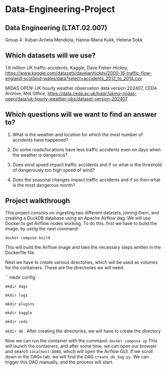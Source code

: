 # Data-Engineering-Project

## Data Engineering (LTAT.02.007) 

Group 4: Xuban Arrieta Mendiola, Hanna-Maria Kukk, Helena Sokk 

 

## Which datasets will we use? 

1.6 million UK traffic accidents, Kaggle, Dave Fisher-Hickey, https://www.kaggle.com/datasets/daveianhickey/2000-16-traffic-flow-england-scotland-wales/data?select=accidents_2012_to_2014.csv 

MIDAS OPEN: UK hourly weather observation data version 202407, CEDA Archive, Met Office, https://data.ceda.ac.uk/badc/ukmo-midas-open/data/uk-hourly-weather-obs/dataset-version-202407 

 

## Which questions will we want to find an answer to? 

1. What is the weather and location for which the most number of accidents have happened? 

2. Do some roads/locations have less traffic accidents even on days when the weather is dangerous? 

3. Does wind speed impact traffic accidents and if so what is the threshold of dangerously too high speed of wind? 

4. Does the seasonal changes impact traffic accidents and if so then what is the most dangerous month? 


## Project walkthrough

This project consists on ingesting two different datasets, joining them, and creating a DuckDB database using an Apache Airflow dag. We will use Docker to get Airflow nodes working. To do this, first we have to build the image, by using the next command:

`` docker compose build ``

This will build the Airflow image and take the necessary steps written in the Dockerfile file.

Next we have to create various directories, which will be used as volumes for the containers. These are the directories we will need:

`` mkdir config`

``mkdir dags``

``mkdir logs``

``mkdir plugins``

``mkdir kaggle``

``mkdir ceda``

``mkdir db ``
After creating the directories, we will have to create the directory

Now we can run the container with the command:
`` docker compose up ``
This will launch the containers, and after some time, we can open our browser and search `` localhost:8080 ``, which will open the Airflow GUI. 
If we scroll down in the DAGs tab, we will find the DAG ``create_db_dag.py``. We can trigger this DAG manually, and the process will start.

